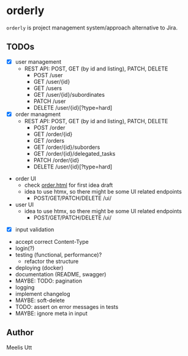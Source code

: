 # orderly

`orderly` is project management system/approach alternative to Jira.

## TODOs

- [x] user management
    * REST API: POST, GET (by id and listing), PATCH, DELETE
        * POST /user
        * GET /user/{id}
        * GET /users
        * GET /user/{id}/subordinates
        * PATCH /user
        * DELETE /user/{id}\[?type=hard\]
- [x] order managment
    * REST API: POST, GET (by id and listing), PATCH, DELETE
        * POST /order
        * GET /order/{id}
        * GET /orders
        * GET /order/{id}/suborders
        * GET /order/{id}/delegated_tasks
        * PATCH /order/{id}
        * DELETE /user/{id}\[?type=hard\]
* order UI
    * check [order.html](./order.html) for first idea draft
    * idea to use htmx, so there might be some UI related endpoints
        * POST/GET/PATCH/DELETE /ui/<endpoint>
* user UI
    * idea to use htmx, so there might be some UI related endpoints
        * POST/GET/PATCH/DELETE /ui/<endpoint>
- [x] input validation
* accept correct Content-Type
* login(?)
* testing (functional, performance)?
    * refactor the structure
* deploying (docker)
* documentation (README, swagger)
* MAYBE: TODO: pagination
* logging
* implement changelog
* MAYBE: soft-delete
* TODO: assert on error messages in tests
* MAYBE: ignore meta in input

## Author

Meelis Utt